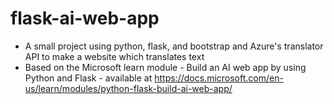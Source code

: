 # flask-ai-web-app
- A small project using python, flask, and bootstrap and Azure's translator API to make a website which translates text
- Based on the Microsoft learn module - Build an AI web app by using Python and Flask - available at https://docs.microsoft.com/en-us/learn/modules/python-flask-build-ai-web-app/

